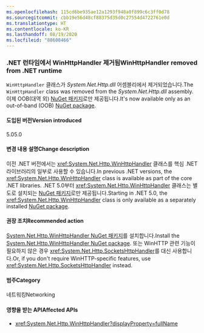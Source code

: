 ```yaml
---
ms.openlocfilehash: 115cd6be935ae12a1293f948a0f899c6c3ff0d78
ms.sourcegitcommit: cbb19e56d48cf88375d35d0c27554d4722761e0d
ms.translationtype: HT
ms.contentlocale: ko-KR
ms.lasthandoff: 08/19/2020
ms.locfileid: "88608466"
---
```

### <a name="winhttphandler-removed-from-net-runtime"></a><span data-ttu-id="e0f71-101">.NET 런타임에서 WinHttpHandler 제거됨</span><span class="sxs-lookup"><span data-stu-id="e0f71-101">WinHttpHandler removed from .NET runtime</span></span>

<span data-ttu-id="e0f71-102">`WinHttpHandler` 클래스가 *System.Net.Http.dll* 어셈블리에서 제거되었습니다.</span><span class="sxs-lookup"><span data-stu-id="e0f71-102">The `WinHttpHandler` class was removed from the *System.Net.Http.dll* assembly.</span></span> <span data-ttu-id="e0f71-103">이제 OOB(대역 외) [NuGet 패키지](https://www.nuget.org/packages/System.Net.Http.WinHttpHandler/)로만 제공됩니다.</span><span class="sxs-lookup"><span data-stu-id="e0f71-103">It's now available only as an out-of-band (OOB) [NuGet package](https://www.nuget.org/packages/System.Net.Http.WinHttpHandler/).</span></span>

#### <a name="version-introduced"></a><span data-ttu-id="e0f71-104">도입된 버전</span><span class="sxs-lookup"><span data-stu-id="e0f71-104">Version introduced</span></span>

<span data-ttu-id="e0f71-105">5.0</span><span class="sxs-lookup"><span data-stu-id="e0f71-105">5.0</span></span>

#### <a name="change-description"></a><span data-ttu-id="e0f71-106">변경 내용 설명</span><span class="sxs-lookup"><span data-stu-id="e0f71-106">Change description</span></span>

<span data-ttu-id="e0f71-107">이전 .NET 버전에서는 <xref:System.Net.Http.WinHttpHandler> 클래스를 핵심 .NET 라이브러리의 일부로 사용할 수 있습니다.</span><span class="sxs-lookup"><span data-stu-id="e0f71-107">In previous .NET versions, the <xref:System.Net.Http.WinHttpHandler> class is available as part of the core .NET libraries.</span></span> <span data-ttu-id="e0f71-108">.NET 5.0부터 <xref:System.Net.Http.WinHttpHandler> 클래스는 별도로 설치되는 [NuGet 패키지](https://www.nuget.org/packages/System.Net.Http.WinHttpHandler/)로만 제공됩니다.</span><span class="sxs-lookup"><span data-stu-id="e0f71-108">Starting in .NET 5.0, the <xref:System.Net.Http.WinHttpHandler> class is only available as a separately installed [NuGet package](https://www.nuget.org/packages/System.Net.Http.WinHttpHandler/).</span></span>

#### <a name="recommended-action"></a><span data-ttu-id="e0f71-109">권장 조치</span><span class="sxs-lookup"><span data-stu-id="e0f71-109">Recommended action</span></span>

<span data-ttu-id="e0f71-110">[System.Net.Http.WinHttpHandler NuGet 패키지](https://www.nuget.org/packages/System.Net.Http.WinHttpHandler/)를 설치합니다.</span><span class="sxs-lookup"><span data-stu-id="e0f71-110">Install the [System.Net.Http.WinHttpHandler NuGet package](https://www.nuget.org/packages/System.Net.Http.WinHttpHandler/).</span></span> <span data-ttu-id="e0f71-111">또는 WinHTTP 관련 기능이 필요하지 않은 경우 <xref:System.Net.Http.SocketsHttpHandler>를 대신 사용합니다.</span><span class="sxs-lookup"><span data-stu-id="e0f71-111">Or, if you don't require WinHTTP-specific features, use <xref:System.Net.Http.SocketsHttpHandler> instead.</span></span>

#### <a name="category"></a><span data-ttu-id="e0f71-112">범주</span><span class="sxs-lookup"><span data-stu-id="e0f71-112">Category</span></span>

<span data-ttu-id="e0f71-113">네트워킹</span><span class="sxs-lookup"><span data-stu-id="e0f71-113">Networking</span></span>

#### <a name="affected-apis"></a><span data-ttu-id="e0f71-114">영향을 받는 API</span><span class="sxs-lookup"><span data-stu-id="e0f71-114">Affected APIs</span></span>

- <xref:System.Net.Http.WinHttpHandler?displayProperty=fullName>

<!--

#### Affected APIs

- `T:System.Net.Http.WinHttpHandler`

-->
